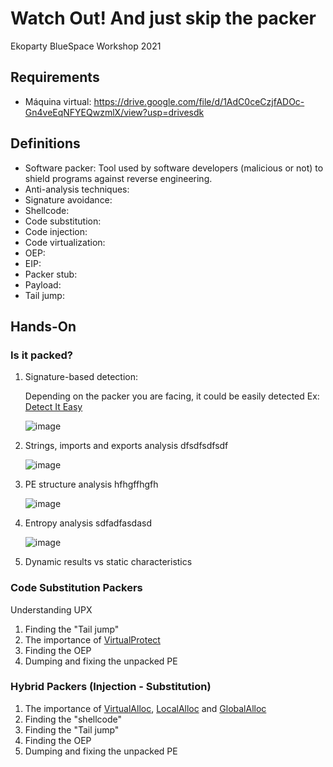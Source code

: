 # Watch Out! And just skip the packer

Ekoparty BlueSpace Workshop 2021

## Requirements
* Máquina virtual: https://drive.google.com/file/d/1AdC0ceCzjfADOc-Gn4veEqNFYEQwzmlX/view?usp=drivesdk

## Definitions 
* Software packer: Tool used by software developers (malicious or not) to shield programs against reverse engineering.
* Anti-analysis techniques:
* Signature avoidance:
* Shellcode:
* Code substitution:
* Code injection:
* Code virtualization:
* OEP:
* EIP:
* Packer stub:
* Payload:
* Tail jump:

## Hands-On
### Is it packed?
1. Signature-based detection:

    Depending on the packer you are facing, it could be easily detected Ex: [Detect It Easy](https://github.com/horsicq/DIE-engine/releases)
    
    ![image](https://user-images.githubusercontent.com/8562692/140227209-a93b7d07-afe6-45cf-b8d4-8229c013159c.png)


2. Strings, imports and exports analysis
    dfsdfsdfsdf
    
    ![image](https://user-images.githubusercontent.com/8562692/140229300-c5748c5c-2ca2-449b-825e-6d5c3710ac7b.png)

3. PE structure analysis
    hfhgffhgfh
    
    ![image](https://user-images.githubusercontent.com/8562692/140231353-3c6b4197-d1a2-4806-9fe7-f148ee096456.png)

4. Entropy analysis 
    sdfadfasdasd
    
    ![image](https://user-images.githubusercontent.com/8562692/140231605-67130b78-fdd7-4012-b0ab-5a8437dac2f5.png)

5. Dynamic results vs static characteristics

### Code Substitution Packers 
Understanding UPX
1. Finding the "Tail jump"
2. The importance of [VirtualProtect](https://docs.microsoft.com/en-us/windows/win32/api/memoryapi/nf-memoryapi-virtualprotect)
3. Finding the OEP
4. Dumping and fixing the unpacked PE

### Hybrid Packers (Injection - Substitution) 
1. The importance of [VirtualAlloc](https://docs.microsoft.com/en-us/windows/win32/api/memoryapi/nf-memoryapi-virtualalloc), [LocalAlloc](https://docs.microsoft.com/en-us/windows/win32/api/winbase/nf-winbase-localalloc) and [GlobalAlloc](https://docs.microsoft.com/en-us/windows/win32/api/winbase/nf-winbase-globalalloc)
2. Finding the "shellcode"
4. Finding the "Tail jump"
5. Finding the OEP
4. Dumping and fixing the unpacked PE
